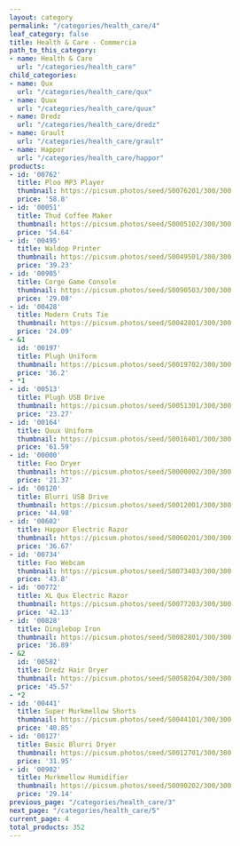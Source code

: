 ```yaml
---
layout: category
permalink: "/categories/health_care/4"
leaf_category: false
title: Health & Care - Commercia
path_to_this_category:
- name: Health & Care
  url: "/categories/health_care"
child_categories:
- name: Qux
  url: "/categories/health_care/qux"
- name: Quux
  url: "/categories/health_care/quux"
- name: Dredz
  url: "/categories/health_care/dredz"
- name: Grault
  url: "/categories/health_care/grault"
- name: Happor
  url: "/categories/health_care/happor"
products:
- id: '00762'
  title: Ploo MP3 Player
  thumbnail: https://picsum.photos/seed/S0076201/300/300
  price: '58.8'
- id: '00051'
  title: Thud Coffee Maker
  thumbnail: https://picsum.photos/seed/S0005102/300/300
  price: '54.64'
- id: '00495'
  title: Waldop Printer
  thumbnail: https://picsum.photos/seed/S0049501/300/300
  price: '39.23'
- id: '00905'
  title: Corge Game Console
  thumbnail: https://picsum.photos/seed/S0090503/300/300
  price: '29.08'
- id: '00428'
  title: Modern Cruts Tie
  thumbnail: https://picsum.photos/seed/S0042801/300/300
  price: '24.09'
- &1
  id: '00197'
  title: Plugh Uniform
  thumbnail: https://picsum.photos/seed/S0019702/300/300
  price: '36.2'
- *1
- id: '00513'
  title: Plugh USB Drive
  thumbnail: https://picsum.photos/seed/S0051301/300/300
  price: '23.27'
- id: '00164'
  title: Quux Uniform
  thumbnail: https://picsum.photos/seed/S0016401/300/300
  price: '61.59'
- id: '00000'
  title: Foo Dryer
  thumbnail: https://picsum.photos/seed/S0000002/300/300
  price: '21.37'
- id: '00120'
  title: Blurri USB Drive
  thumbnail: https://picsum.photos/seed/S0012001/300/300
  price: '44.98'
- id: '00602'
  title: Happor Electric Razor
  thumbnail: https://picsum.photos/seed/S0060201/300/300
  price: '36.67'
- id: '00734'
  title: Foo Webcam
  thumbnail: https://picsum.photos/seed/S0073403/300/300
  price: '43.8'
- id: '00772'
  title: XL Qux Electric Razor
  thumbnail: https://picsum.photos/seed/S0077203/300/300
  price: '42.13'
- id: '00828'
  title: Dinglebop Iron
  thumbnail: https://picsum.photos/seed/S0082801/300/300
  price: '36.89'
- &2
  id: '00582'
  title: Dredz Hair Dryer
  thumbnail: https://picsum.photos/seed/S0058204/300/300
  price: '45.57'
- *2
- id: '00441'
  title: Super Murkmellow Shorts
  thumbnail: https://picsum.photos/seed/S0044101/300/300
  price: '40.85'
- id: '00127'
  title: Basic Blurri Dryer
  thumbnail: https://picsum.photos/seed/S0012701/300/300
  price: '31.95'
- id: '00902'
  title: Murkmellow Humidifier
  thumbnail: https://picsum.photos/seed/S0090202/300/300
  price: '29.14'
previous_page: "/categories/health_care/3"
next_page: "/categories/health_care/5"
current_page: 4
total_products: 352
---
```

